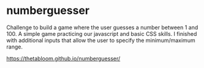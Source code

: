# numberguesser

Challenge to build a game where the user guesses a number between 1 and 100.
A simple game practicing our javascript and basic CSS skills.
I finished with additional inputs that allow the user to specify the minimum/maximum range.

https://thetabloom.github.io/numberguesser/


